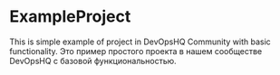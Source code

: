 # ExampleProject
This is simple example of project in DevOpsHQ Community with basic functionality. Это пример простого проекта в нашем сообществе DevOpsHQ с базовой функциональностью.
